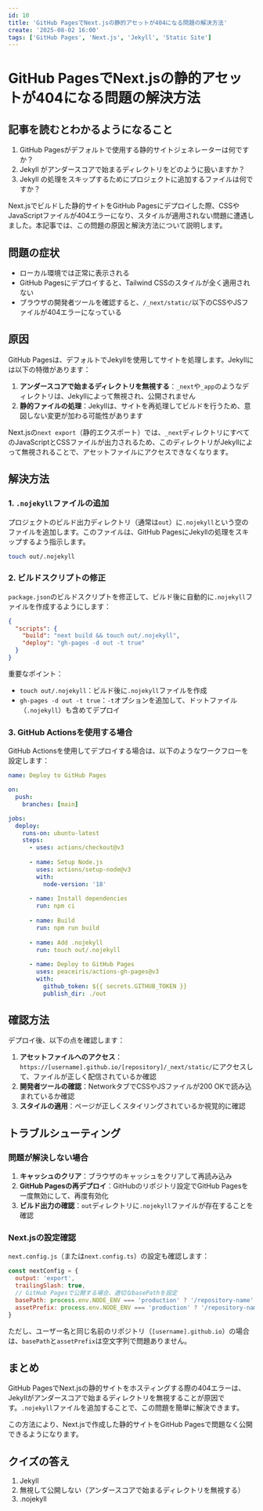 ```yaml
---
id: 10
title: 'GitHub PagesでNext.jsの静的アセットが404になる問題の解決方法'
create: '2025-08-02 16:00'
tags: ['GitHub Pages', 'Next.js', 'Jekyll', 'Static Site']
---
```


# GitHub PagesでNext.jsの静的アセットが404になる問題の解決方法

## 記事を読むとわかるようになること

1. GitHub Pagesがデフォルトで使用する静的サイトジェネレーターは何ですか？
2. Jekyll がアンダースコアで始まるディレクトリをどのように扱いますか？
3. Jekyll の処理をスキップするためにプロジェクトに追加するファイルは何ですか？

Next.jsでビルドした静的サイトをGitHub Pagesにデプロイした際、CSSやJavaScriptファイルが404エラーになり、スタイルが適用されない問題に遭遇しました。本記事では、この問題の原因と解決方法について説明します。

## 問題の症状

- ローカル環境では正常に表示される
- GitHub Pagesにデプロイすると、Tailwind CSSのスタイルが全く適用されない
- ブラウザの開発者ツールを確認すると、`/_next/static/`以下のCSSやJSファイルが404エラーになっている

## 原因

GitHub Pagesは、デフォルトでJekyllを使用してサイトを処理します。Jekyllには以下の特徴があります：

1. **アンダースコアで始まるディレクトリを無視する**：`_next`や`_app`のようなディレクトリは、Jekyllによって無視され、公開されません
2. **静的ファイルの処理**：Jekyllは、サイトを再処理してビルドを行うため、意図しない変更が加わる可能性があります

Next.jsの`next export`（静的エクスポート）では、`_next`ディレクトリにすべてのJavaScriptとCSSファイルが出力されるため、このディレクトリがJekyllによって無視されることで、アセットファイルにアクセスできなくなります。

## 解決方法

### 1. `.nojekyll`ファイルの追加

プロジェクトのビルド出力ディレクトリ（通常は`out`）に`.nojekyll`という空のファイルを追加します。このファイルは、GitHub PagesにJekyllの処理をスキップするよう指示します。

```bash
touch out/.nojekyll
```

### 2. ビルドスクリプトの修正

`package.json`のビルドスクリプトを修正して、ビルド後に自動的に`.nojekyll`ファイルを作成するようにします：

```json
{
  "scripts": {
    "build": "next build && touch out/.nojekyll",
    "deploy": "gh-pages -d out -t true"
  }
}
```

重要なポイント：
- `touch out/.nojekyll`：ビルド後に`.nojekyll`ファイルを作成
- `gh-pages -d out -t true`：`-t`オプションを追加して、ドットファイル（`.nojekyll`）も含めてデプロイ

### 3. GitHub Actionsを使用する場合

GitHub Actionsを使用してデプロイする場合は、以下のようなワークフローを設定します：

```yaml
name: Deploy to GitHub Pages

on:
  push:
    branches: [main]

jobs:
  deploy:
    runs-on: ubuntu-latest
    steps:
      - uses: actions/checkout@v3
      
      - name: Setup Node.js
        uses: actions/setup-node@v3
        with:
          node-version: '18'
          
      - name: Install dependencies
        run: npm ci
        
      - name: Build
        run: npm run build
        
      - name: Add .nojekyll
        run: touch out/.nojekyll
        
      - name: Deploy to GitHub Pages
        uses: peaceiris/actions-gh-pages@v3
        with:
          github_token: ${{ secrets.GITHUB_TOKEN }}
          publish_dir: ./out
```

## 確認方法

デプロイ後、以下の点を確認します：

1. **アセットファイルへのアクセス**：`https://[username].github.io/[repository]/_next/static/`にアクセスして、ファイルが正しく配信されているか確認
2. **開発者ツールの確認**：NetworkタブでCSSやJSファイルが200 OKで読み込まれているか確認
3. **スタイルの適用**：ページが正しくスタイリングされているか視覚的に確認

## トラブルシューティング

### 問題が解決しない場合

1. **キャッシュのクリア**：ブラウザのキャッシュをクリアして再読み込み
2. **GitHub Pagesの再デプロイ**：GitHubのリポジトリ設定でGitHub Pagesを一度無効にして、再度有効化
3. **ビルド出力の確認**：`out`ディレクトリに`.nojekyll`ファイルが存在することを確認

### Next.jsの設定確認

`next.config.js`（または`next.config.ts`）の設定も確認します：

```javascript
const nextConfig = {
  output: 'export',
  trailingSlash: true,
  // GitHub Pagesで公開する場合、適切なbasePathを設定
  basePath: process.env.NODE_ENV === 'production' ? '/repository-name' : '',
  assetPrefix: process.env.NODE_ENV === 'production' ? '/repository-name' : '',
}
```

ただし、ユーザー名と同じ名前のリポジトリ（`[username].github.io`）の場合は、`basePath`と`assetPrefix`は空文字列で問題ありません。

## まとめ

GitHub PagesでNext.jsの静的サイトをホスティングする際の404エラーは、Jekyllがアンダースコアで始まるディレクトリを無視することが原因です。`.nojekyll`ファイルを追加することで、この問題を簡単に解決できます。

この方法により、Next.jsで作成した静的サイトをGitHub Pagesで問題なく公開できるようになります。

## クイズの答え

1. Jekyll
2. 無視して公開しない（アンダースコアで始まるディレクトリを無視する）
3. .nojekyll